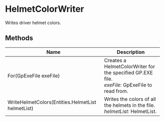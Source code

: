 # HelmetColorWriter

Writes driver helmet colors.



## Methods

| Name            | Description        |
|-----------------|--------------------|
| For(GpExeFile exeFile)   |  Creates a HelmetColorWriter for the specified GP.EXE file.<br />*exeFile:* GpExeFile to read from.<br /> 
| WriteHelmetColors(Entities.HelmetList helmetList)   |  Writes the colors of all the helmets in the file.<br />*helmetList:* HelmetList.<br /> 


